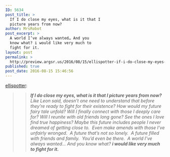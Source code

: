 ```yaml
---
ID: 5634
post_title: >
  If I do close my eyes, what is it that I
  picture years from now?
author: MrsRobot
post_excerpt: >
  A world I’ve always wanted… And you
  know what? i would like very much to
  fight for it.
layout: post
permalink: >
  http://preview.argsr.us/2016/08/15/ellispotter-if-i-do-close-my-eyes-what-is-it/
published: true
post_date: 2016-08-15 15:46:56
---
```


<a class="tumblr_blog" href="http://ellispotter.tumblr.com/post/148477010247">ellispotter</a>:
<blockquote>
<blockquote><i><b>If I do close my eyes, what is it that I picture years from now? </b>Like Leon said, doesn’t one need to understand that before they’re ready to fight for their existence? How would my future fairy tale unfold? Will I finally connect with those I deeply care for? Will I reunite with old friends long gone? See the ones I love find true happiness? Maybe this future includes people I never dreamed of getting close to.  Even make amends with those I’ve unfairly wronged.  A future that’s not so lonely.  A future filled with friends and family.  You’d even be there.  A world I’ve always wanted… And you know what? <b>i would like very much to fight for it.</b></i></blockquote>
</blockquote>
